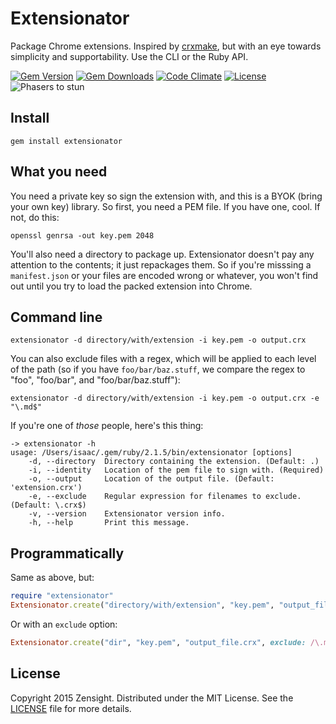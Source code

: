 # Extensionator

Package Chrome extensions. Inspired by [crxmake][crxmake-url], but with an eye towards simplicity and supportability. Use the CLI or the Ruby API.

[![Gem Version][gem-img]][gem-url]
[![Gem Downloads][gem-dl-img]][gem-url]
[![Code Climate][code-climate-img]][code-climate-url]
[![License][license-img]][license]
![Phasers to stun][phasers-image]

## Install

```
gem install extensionator
```

## What you need

You need a private key so sign the extension with, and this is a BYOK (bring your own key) library. So first, you need a PEM file. If you have one, cool. If not, do this:

```
openssl genrsa -out key.pem 2048
```

You'll also need a directory to package up. Extensionator doesn't pay any attention to the contents; it just repackages them. So if you're misssing a `manifest.json` or your files are encoded wrong or whatever, you won't find out until you try to load the packed extension into Chrome.

## Command line

```
extensionator -d directory/with/extension -i key.pem -o output.crx
```

You can also exclude files with a regex, which will be applied to each level of the path (so if you have `foo/bar/baz.stuff`, we compare the regex to "foo", "foo/bar", and "foo/bar/baz.stuff"):

```
extensionator -d directory/with/extension -i key.pem -o output.crx -e "\.md$"
```

If you're one of *those* people, here's this thing:

```
-> extensionator -h
usage: /Users/isaac/.gem/ruby/2.1.5/bin/extensionator [options]
    -d, --directory  Directory containing the extension. (Default: .)
    -i, --identity   Location of the pem file to sign with. (Required)
    -o, --output     Location of the output file. (Default: 'extension.crx')
    -e, --exclude    Regular expression for filenames to exclude. (Default: \.crx$)
    -v, --version    Extensionator version info.
    -h, --help       Print this message.
```

## Programmatically

Same as above, but:

```rb
require "extensionator"
Extensionator.create("directory/with/extension", "key.pem", "output_file.crx")
```

Or with an `exclude` option:

```rb
Extensionator.create("dir", "key.pem", "output_file.crx", exclude: /\.md$/)
```

## License

Copyright 2015 Zensight. Distributed under the MIT License. See the [LICENSE][] file for more details.

[license-img]: http://img.shields.io/badge/license-MIT-blue.svg?style=flat-square
[license]: LICENSE.md

[code-climate-img]: https://img.shields.io/codeclimate/github/Zensight/extensionator.svg?style=flat-square
[code-climate-url]: https://codeclimate.com/github/Zensight/extensionator

[gem-img]: https://img.shields.io/gem/v/extensionator.svg?style=flat-square
[gem-dl-img]: https://img.shields.io/gem/dt/extensionator.svg?style=flat-square
[gem-url]: https://rubygems.org/gems/extensionator

[crxmake-url]: https://github.com/Constellation/crxmake

[phasers-image]: https://img.shields.io/badge/phasers-stun-yellow.svg?style=flat-square
